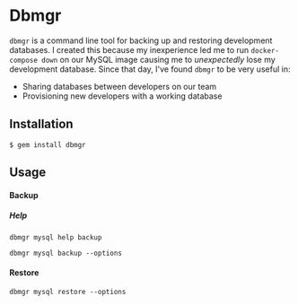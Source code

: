 # Dbmgr

`dbmgr` is a command line tool for backing up and restoring development databases. I created this
because my inexperience led me to run `docker-compose down` on our MySQL image causing me to
_unexpectedly_ lose my development database. Since that day, I've found `dbmgr` to be very useful
in:
- Sharing databases between developers on our team
- Provisioning new developers with a working database

## Installation

```
$ gem install dbmgr
```

## Usage

#### Backup
##### Help
```
dbmgr mysql help backup
```
```
dbmgr mysql backup --options
```

#### Restore
```
dbmgr mysql restore --options
```
